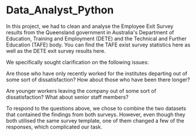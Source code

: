 # Data_Analyst_Python

In this project, we had to clean and analyse the Employee Exit Survey results from the Queensland government in Australia's Department of Education, Training and Employment (DETE) and the Technical and Further Education (TAFE) body. You can find the TAFE exist survey statistics here as well as the DETE exit survey results here.

We specifically sought clarification on the following issues:

Are those who have only recently worked for the institutes departing out of some sort of dissatisfaction? How about those who have been there longer?

Are younger workers leaving the company out of some sort of dissatisfaction? What about senior staff members?


To respond to the questions above, we chose to combine the two datasets that contained the findings from both surveys. However, even though they both utilised the same survey template, one of them changed a few of the responses, which complicated our task.
